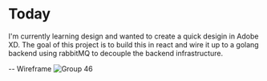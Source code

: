 # Today

I'm currently learning design and wanted to create a quick desigin in Adobe XD.
The goal of this project is to build this in react and wire it up to a golang backend using 
rabbitMQ to decouple the backend infrastructure.


-- Wireframe
![Group 46](https://user-images.githubusercontent.com/14972474/97507236-1f1e6e00-1953-11eb-8f8b-f9a42d173d40.jpg)
